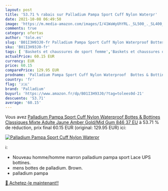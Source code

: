 ```yaml
---
layout: post
title: '53.71 % rabais sur Palladium Pampa Sport Cuff Nylon Waterpr'
date: 2021-10-08 06:49:50
image: 'https://m.media-amazon.com/images/I/41WaWyUhYRL._SL500_._SL400_.jpg'
comments: true
category: ofertas
author: 'tole.es'
slug: 'B01I3H93J0-fr Palladium Pampa Sport Cuff Nylon Waterproof Bottes &...'
sku: 'B01I3H93J0-fr'
tags: [ 'Baskets et chaussures de sport femme','Baskets et chaussures de sport homme','Baskets mode femme','Baskets mode homme','Bottes et boots homme','Bottes et bottines femme','Boutiques','Chaussures','Chaussures et Sacs','Chaussures femme','Chaussures homme','Custom Stores','palladium', ]
actualPrice: 60.15 EUR
currency: EUR
price: 60.15
comparePrice: 129.95 EUR
prodname: 'Palladium Pampa Sport Cuff Nylon Waterproof  Bottes & Bottines Classiques Mixte Adulte  Jaune  Amber Gold/Mid Gum 846   37 EU'
country: 'fr'
flag: '🇫🇷'
brand: 'Palladium'
buyurl: 'https://www.amazon.fr/dp/B01I3H93J0/?tag=tolees0d-21'
descuento: '53.71'
average: '60.15'
---
```


Vous avez [Palladium Pampa Sport Cuff Nylon Waterproof  Bottes & Bottines Classiques Mixte Adulte  Jaune  Amber Gold/Mid Gum 846   37 EU](https://www.amazon.fr/dp/B01I3H93J0/?tag=tolees0d-21)  à  53.71 % de réduction, prix final  60.15 EUR (original: 129.95 EUR) ici:

[![Palladium Pampa Sport Cuff Nylon Waterpr](https://m.media-amazon.com/images/I/41WaWyUhYRL._SL500_._SL400_.jpg)](https://www.amazon.fr/dp/B01I3H93J0/?tag=tolees0d-21)

ℹ️:

- Nouveau homme/homme marron palladium pampa sport Lace UPS bottines.
- mens bottes de palladium. Brown.
- palladium pampa

[🛒 Achetez-le maintenant!!](https://www.amazon.fr/dp/B01I3H93J0/?tag=tolees0d-21)
